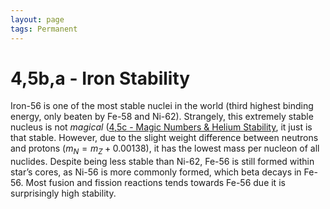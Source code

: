 ```yaml
---
layout: page
tags: Permanent 
---
```


# 4,5b,a - Iron Stability

Iron-56 is one of the most stable nuclei in the world (third highest binding energy, only beaten by Fe-58 and Ni-62). Strangely, this extremely stable nucleus is not *magical* ([4,5c - Magic Numbers & Helium Stability](4,5c%20-%20Magic%20Numbers%20&%20Helium%20Stability), it just is that stable. However, due to the slight weight difference between neutrons and protons ($m_{N}=m_{Z}+0.00138$), it has the lowest mass per nucleon of all nuclides. Despite being less stable than Ni-62, Fe-56 is still formed within star’s cores, as Ni-56 is more commonly formed, which beta decays in Fe-56. Most fusion and fission reactions tends towards Fe-56 due it is surprisingly high stability.